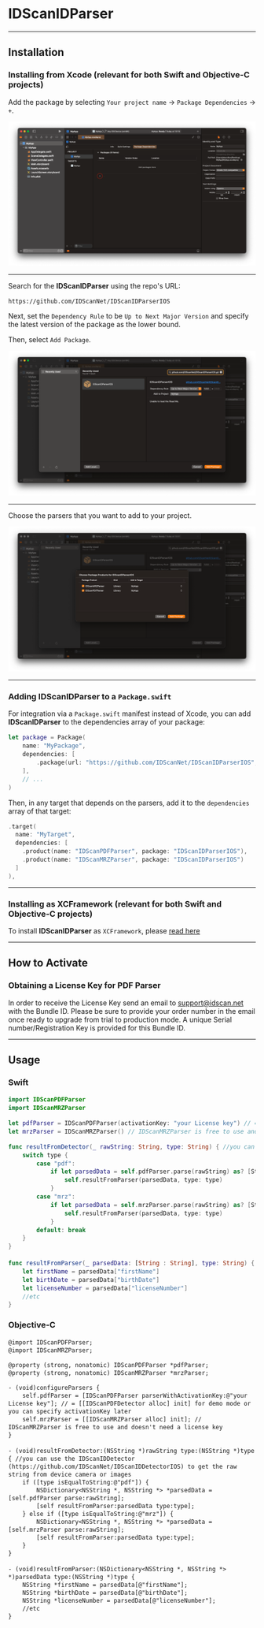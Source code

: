 # IDScanIDParser

---

## Installation

### Installing from Xcode (relevant for both Swift and Objective-C projects)

Add the package by selecting `Your project name` → `Package Dependencies` → `+`.

<img src="Docs/resources/installing_1.png">

---

Search for the **IDScanIDParser** using the repo's URL:
```console
https://github.com/IDScanNet/IDScanIDParserIOS
```

Next, set the `Dependency Rule` to be `Up to Next Major Version` and specify the latest version of the package as the lower bound.

Then, select `Add Package`.

<img src="Docs/resources/installing_2.png">

---

Choose the parsers that you want to add to your project.

<img src="Docs/resources/installing_3.png">

---

### Adding **IDScanIDParser** to a `Package.swift`

For integration via a `Package.swift` manifest instead of Xcode, you can add **IDScanIDParser** to the dependencies array of your package:

```swift
let package = Package(
    name: "MyPackage",
    dependencies: [
        .package(url: "https://github.com/IDScanNet/IDScanIDParserIOS", .upToNextMajor(from: "1.0.0"))
    ],
    // ...
)
```

Then, in any target that depends on the parsers, add it to the `dependencies` array of that target:

```swift
.target(
  name: "MyTarget",
  dependencies: [
    .product(name: "IDScanPDFParser", package: "IDScanIDParserIOS"),
    .product(name: "IDScanMRZParser", package: "IDScanIDParserIOS")
  ]
),
```

---

### Installing as XCFramework (relevant for both Swift and Objective-C projects)

To install **IDScanIDParser** as `XCFramework`, please [read here](../../tree/master/Libs#installing-as-xcframework-relevant-for-both-swift-and-objective-c-projects)

---

## How to Activate

### Obtaining a License Key for PDF Parser

In order to receive the License Key send an email to support@idscan.net with the Bundle ID. Please be sure to provide your order number in the email once ready to upgrade from trial to production mode. A unique Serial number/Registration Key is provided for this Bundle ID.

---

## Usage

### Swift

```swift
import IDScanPDFParser
import IDScanMRZParser
```

```swift
let pdfParser = IDScanPDFParser(activationKey: "your License key") // = IDScanPDFParser() for demo mode or you can specify activationKey later
let mrzParser = IDScanMRZParser() // IDScanMRZParser is free to use and doesn't need a license key
```

```swift
func resultFromDetector(_ rawString: String, type: String) { //you can use the IDScanIDDetector (https://github.com/IDScanNet/IDScanIDDetectorIOS) to get the raw string from device camera or images
    switch type {
        case "pdf":
            if let parsedData = self.pdfParser.parse(rawString) as? [String : String] {
                self.resultFromParser(parsedData, type: type)
            }
        case "mrz":
            if let parsedData = self.mrzParser.parse(rawString) as? [String : String] {
                self.resultFromParser(parsedData, type: type)
            }
        default: break
    }
}

func resultFromParser(_ parsedData: [String : String], type: String) {
    let firstName = parsedData["firstName"]
    let birthDate = parsedData["birthDate"]
    let licenseNumber = parsedData["licenseNumber"]
    //etc
}
```

### Objective-C

```objc
@import IDScanPDFParser;
@import IDScanMRZParser;
```

```objc
@property (strong, nonatomic) IDScanPDFParser *pdfParser;
@property (strong, nonatomic) IDScanMRZParser *mrzParser;
```

```objc
- (void)configureParsers {
    self.pdfParser = [IDScanPDFParser parserWithActivationKey:@"your License key"]; // = [[IDScanPDFDetector alloc] init] for demo mode or you can specify activationKey later
    self.mrzParser = [[IDScanMRZParser alloc] init]; // IDScanMRZParser is free to use and doesn't need a license key
}

- (void)resultFromDetector:(NSString *)rawString type:(NSString *)type { //you can use the IDScanIDDetector (https://github.com/IDScanNet/IDScanIDDetectorIOS) to get the raw string from device camera or images
    if ([type isEqualToString:@"pdf"]) {
        NSDictionary<NSString *, NSString *> *parsedData = [self.pdfParser parse:rawString];
        [self resultFromParser:parsedData type:type];
    } else if ([type isEqualToString:@"mrz"]) {
        NSDictionary<NSString *, NSString *> *parsedData = [self.mrzParser parse:rawString];
        [self resultFromParser:parsedData type:type];
    }
}

- (void)resultFromParser:(NSDictionary<NSString *, NSString *> *)parsedData type:(NSString *)type {
    NSString *firstName = parsedData[@"firstName"];
    NSString *birthDate = parsedData[@"birthDate"];
    NSString *licenseNumber = parsedData[@"licenseNumber"];
    //etc
}
```
